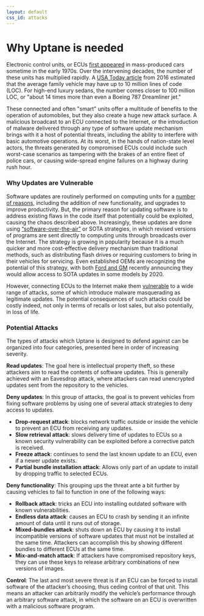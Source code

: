 ```yaml
---
layout: default
css_id: attacks
---
```



# Why Uptane is needed
Electronic control units, or ECUs [first appeared](https://www.theglobeandmail.com/globe-drive/how-cars-have-become-rolling-computers/article29008154/) in mass-produced cars sometime in the early 1970s. Over the intervening decades, the number of these units has multiplied rapidly. A [USA Today article](https://www.usatoday.com/story/tech/columnist/2016/06/28/your-average-car-lot-more-code-driven-than-you-think/86437052/) from 2016 estimated that the average family vehicle may have up to 10 million lines of code (LOC). For high-end luxury sedans, the number comes closer to 100 million LOC, or "about 14 times more than even a Boeing 787 Dreamliner jet."

These connected and often "smart" units offer a multitude of benefits to the operation of automobiles, but they also create a huge new attack surface. A malicious broadcast to an ECU connected to the Internet, or the introduction of malware delivered through any type of software update mechanism brings with it a host of potential threats, including the ability to interfere with basic automotive operations. At its worst, in the hands of nation-state level actors, the threats generated by compromised ECUs could include such worst-case scenarios as tampering with the brakes of an entire fleet of police cars, or causing wide-spread engine failures on a highway during rush hour.

### Why Updates are Vulnerable

Software updates are routinely performed on computing units for a [number of reasons,](https://www.scientificamerican.com/article/why-installing-software-updates-makes-us-wannacry/)
including the addition of new functionality, and upgrades to improve productivity.
But, the primary reason for updating software is to address existing flaws
in the code itself that potentially could be exploited, causing the chaos described above. Increasingly, these updates are done using
[“software-over-the-air”](https://ihsmarkit.com/research-analysis/remote-software-update-future-growth-business.html)
or SOTA  strategies, in which revised versions of programs are sent directly
to computing units through broadcasts over the Internet. The strategy is growing
in popularity because it is a much quicker and more cost-effective delivery
mechanism than traditional methods, such as distributing flash drives or
requiring customers to bring in their vehicles for servicing. Even established
OEMs are recognizing the potential of this strategy, with both [Ford and GM](https://www.consumerreports.org/automotive-technology/automakers-embrace-over-the-air-updates-can-we-trust-digital-car-repair/) recently announcing they would allow access to
SOTA updates in some models by 2020.

However, connecting ECUs to the Internet make them
[vulnerable](https://www.theverge.com/2018/2/13/17007332/fiat-chrysler-uconnect-update-reboot-problem-broken)
to a wide range of attacks, some of which introduce malware masquerading as
legitimate updates. The potential consequences of such attacks could be costly
indeed, not only in terms of recalls or lost sales, but also potentially, in
loss of life.

### Potential Attacks

The types of attacks which Uptane is designed to defend against can be organized
into four categories, presented here in order of increasing severity.

**Read updates**:  The goal here is intellectual property theft, so these
attackers aim to read the contents of software updates. This is generally
achieved with an Eavesdrop attack, where attackers can read unencrypted updates
sent from the repository to the vehicles.

**Deny updates**: In this group of attacks, the goal is to prevent vehicles
from fixing software problems by using one of several attack strategies to
deny access to updates.

* **Drop-request attack**: blocks network traffic outside or inside the
vehicle to prevent an ECU from receiving any updates.
* **Slow retrieval attack**: slows delivery time of updates to ECUs so a known
security vulnerability can be exploited before a corrective patch is received.
* **Freeze attack**: continues to send the last known update to an ECU, even if a
newer update exists.
* **Partial bundle installation attack**: Allows only part of an update
 to install by dropping traffic to selected ECUs.

**Deny functionality**: This grouping ups the threat ante a bit further by causing
vehicles to fail to function in one of the following ways:
* **Rollback attack**: tricks an ECU into installing outdated software with
known vulnerabilities.
* **Endless data attack**: causes an ECU to crash by sending it an infinite
amount of data until it runs out of storage.
* **Mixed-bundles attack**: shuts down an ECU by causing it to install incompatible
versions of software updates that must not be installed at the same time.
Attackers can accomplish this by showing different bundles to different ECUs at
the same time.
* **Mix-and-match attack**: If attackers have compromised repository keys,
they can use these keys to release arbitrary combinations of new versions of images.

**Control**: The last and most severe threat is if an ECU can be forced to
install software of the attacker’s choosing, thus ceding control of that unit.
This means an attacker can arbitrarily modify the vehicle’s performance through
an arbitrary software attack, in which the software on an ECU is overwritten with
a malicious software program.
